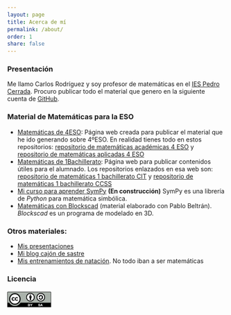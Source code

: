 ```yaml
---
layout: page
title: Acerca de mí
permalink: /about/
order: 1
share: false
---
```


###  Presentación

Me llamo Carlos Rodríguez y soy profesor de matemáticas en el [IES Pedro Cerrada](http://www.iespedrocerrada.org/). Procuro publicar todo el material que genero en la siguiente cuenta de [GitHub](https://github.com/crdguez).

### Material de Matemáticas para la ESO

* [Matemáticas de 4ESO](https://crdguez.github.io/mat4web/): Página web creada para publicar el material que he ido generando sobre 4ºESO. En realidad tienes todo en estos repositorios: [repositorio de matemáticas académicas 4 ESO](https://github.com/crdguez/mat4ac) y [repositorio de matemáticas aplicadas 4 ESO](https://github.com/crdguez/mat4ap) 
* [Matemáticas de 1Bachillerato](https://crdguez.github.io/mat1bacweb): Página web para publicar contenidos útiles para el alumnado. Los repositorios enlazados en esa web son: [repositorio de matemáticas 1 bachillerato CIT](https://github.com/crdguez/mat1bac_cit) y [repositorio de matemáticas 1 bachillerato CCSS](https://github.com/crdguez/mat1bac_ccss)
* [Mi curso para aprender SymPy](https://github.com/crdguez/aprendiendo_sympy) **(En construcción)** SymPy  es una librería de *Python* para matemática simbólica.
* [Matemáticas con Blockscad](https://mat3d.github.io/) (material elaborado con Pablo Beltrán). *Blockscad* es un programa de modelado en 3D.

### Otros materiales:

* [Mis presentaciones](https://crdguez.github.io/mis_presentaciones/)
* [Mi blog cajón de sastre](https://crdguez.github.io/)
* [Mis entrenamientos de natación](https://crdguez.github.io/swimworkout/). No todo iban a ser matemáticas

### Licencia

<img src="/assets/img/attribution-share-alike-creative-commons-license.png" align="left" style="padding-right:0px" width="20%">